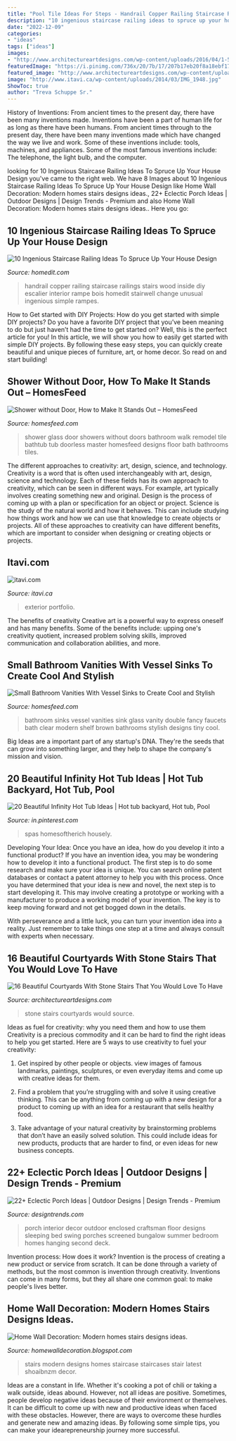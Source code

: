 ```yaml
---
title: "Pool Tile Ideas For Steps - Handrail Copper Railing Staircase Railings Stairs Wood Inside Diy Escalier Interior Rampe Bois Homedit Stairwell Change Unusual Ingenious Simple Rampes"
description: "10 ingenious staircase railing ideas to spruce up your house design"
date: "2022-12-09"
categories:
- "ideas"
tags: ["ideas"]
images:
- "http://www.architectureartdesigns.com/wp-content/uploads/2016/04/1-50.jpg"
featuredImage: "https://i.pinimg.com/736x/20/7b/17/207b17eb20f8a18ebf17374508ef3a03.jpg"
featured_image: "http://www.architectureartdesigns.com/wp-content/uploads/2016/04/1-50.jpg"
image: "http://www.itavi.ca/wp-content/uploads/2014/03/IMG_1948.jpg"
ShowToc: true
author: "Treva Schuppe Sr."
---
```



History of Inventions: From ancient times to the present day, there have been many inventions made.
Inventions have been a part of human life for as long as there have been humans. From ancient times through to the present day, there have been many inventions made which have changed the way we live and work. Some of these inventions include: tools, machines, and appliances. Some of the most famous inventions include: The telephone, the light bulb, and the computer.

	

		
looking for 10 Ingenious Staircase Railing Ideas To Spruce Up Your House Design you've came to the right web. We have 8 Images about 10 Ingenious Staircase Railing Ideas To Spruce Up Your House Design like Home Wall Decoration: Modern homes stairs designs ideas., 22+ Eclectic Porch Ideas | Outdoor Designs | Design Trends - Premium and also Home Wall Decoration: Modern homes stairs designs ideas.. Here you go:
		
    
## 10 Ingenious Staircase Railing Ideas To Spruce Up Your House Design

<img loading=lazy src="http://cdn.homedit.com/wp-content/uploads/2014/04/copper-handrail.jpg" onerror="this.onerror=null;this.src='https://tse3.mm.bing.net/th?id=OIP.sKb2s__2DIuvJOVb-ckp2QHaJ4&amp;pid=15.1';" alt="10 Ingenious Staircase Railing Ideas To Spruce Up Your House Design">

_Source: homedit.com_

>handrail copper railing staircase railings stairs wood inside diy escalier interior rampe bois homedit stairwell change unusual ingenious simple rampes. 

	

How to Get started with DIY Projects: How do you get started with simple DIY projects?
Do you have a favorite DIY project that you’ve been meaning to do but just haven’t had the time to get started on? Well, this is the perfect article for you! In this article, we will show you how to easily get started with simple DIY projects. By following these easy steps, you can quickly create beautiful and unique pieces of furniture, art, or home decor. So read on and start building!

    
## Shower Without Door, How To Make It Stands Out – HomesFeed

<img loading=lazy src="https://homesfeed.com/wp-content/uploads/2015/08/Shower-without-door-with-transparent-glass-panels-and-multiple-showerheads-a-heldhand-showerhead-built-in-bathtub-fixture.jpg" onerror="this.onerror=null;this.src='https://tse2.mm.bing.net/th?id=OIP.ZfN_5DZ0vZAUlVQleiK0nQHaJ4&amp;pid=15.1';" alt="Shower without Door, How to Make It Stands Out – HomesFeed">

_Source: homesfeed.com_

>shower glass door showers without doors bathroom walk remodel tile bathtub tub doorless master homesfeed designs floor bath bathrooms tiles. 

	

The different approaches to creativity: art, design, science, and technology.
Creativity is a word that is often used interchangeably with art, design, science and technology. Each of these fields has its own approach to creativity, which can be seen in different ways. For example, art typically involves creating something new and original. Design is the process of coming up with a plan or specification for an object or project. Science is the study of the natural world and how it behaves. This can include studying how things work and how we can use that knowledge to create objects or projects. All of these approaches to creativity can have different benefits, which are important to consider when designing or creating objects or projects.

    
## Itavi.com

<img loading=lazy src="http://www.itavi.ca/wp-content/uploads/2014/03/IMG_1948.jpg" onerror="this.onerror=null;this.src='https://tse3.mm.bing.net/th?id=OIP.0kqp91lWCRUJ_PmgKx50mQAAAA&amp;pid=15.1';" alt="itavi.com">

_Source: itavi.ca_

>exterior portfolio. 

	

The benefits of creativity
Creative art is a powerful way to express oneself and has many benefits. Some of the benefits include: upping one's creativity quotient, increased problem solving skills, improved communication and collaboration abilities, and more.

    
## Small Bathroom Vanities With Vessel Sinks To Create Cool And Stylish

<img loading=lazy src="https://homesfeed.com/wp-content/uploads/2015/09/small-bathroom-vanities-with-vessel-sinks-in-modern-design-with-glass-mount-shelf-and-stylish-sink-plus-double-mirrors-on-tiling-wall.jpg" onerror="this.onerror=null;this.src='https://tse4.mm.bing.net/th?id=OIP.X_ol8TdQ6x-cwOJT-491QAHaJ4&amp;pid=15.1';" alt="Small Bathroom Vanities With Vessel Sinks to Create Cool and Stylish">

_Source: homesfeed.com_

>bathroom sinks vessel vanities sink glass vanity double fancy faucets bath clear modern shelf brown bathrooms stylish designs tiny cool. 

	

Big Ideas are a important part of any startup's DNA. They're the seeds that can grow into something larger, and they help to shape the company's mission and vision.

    
## 20 Beautiful Infinity Hot Tub Ideas | Hot Tub Backyard, Hot Tub, Pool

<img loading=lazy src="https://i.pinimg.com/736x/20/7b/17/207b17eb20f8a18ebf17374508ef3a03.jpg" onerror="this.onerror=null;this.src='https://tse1.mm.bing.net/th?id=OIP.OYyGhLVdJHz2oVNcZqCtdwHaE3&amp;pid=15.1';" alt="20 Beautiful Infinity Hot Tub Ideas | Hot tub backyard, Hot tub, Pool">

_Source: in.pinterest.com_

>spas homesoftherich housely. 

	

Developing Your Idea: Once you have an idea, how do you develop it into a functional product?
If you have an invention idea, you may be wondering how to develop it into a functional product. The first step is to do some research and make sure your idea is unique. You can search online patent databases or contact a patent attorney to help you with this process.
Once you have determined that your idea is new and novel, the next step is to start developing it. This may involve creating a prototype or working with a manufacturer to produce a working model of your invention. The key is to keep moving forward and not get bogged down in the details.

With perseverance and a little luck, you can turn your invention idea into a reality. Just remember to take things one step at a time and always consult with experts when necessary.

    
## 16 Beautiful Courtyards With Stone Stairs That You Would Love To Have

<img loading=lazy src="http://www.architectureartdesigns.com/wp-content/uploads/2016/04/1-50.jpg" onerror="this.onerror=null;this.src='https://tse3.mm.bing.net/th?id=OIP.USAM-9ulONimgehbRNojSQHaJy&amp;pid=15.1';" alt="16 Beautiful Courtyards With Stone Stairs That You Would Love To Have">

_Source: architectureartdesigns.com_

>stone stairs courtyards would source. 

	

Ideas as fuel for creativity: why you need them and how to use them
Creativity is a precious commodity and it can be hard to find the right ideas to help you get started. Here are 5 ways to use creativity to fuel your creativity:
1. Get inspired by other people or objects. view images of famous landmarks, paintings, sculptures, or even everyday items and come up with creative ideas for them.

2. Find a problem that you’re struggling with and solve it using creative thinking. This can be anything from coming up with a new design for a product to coming up with an idea for a restaurant that sells healthy food.

3. Take advantage of your natural creativity by brainstorming problems that don’t have an easily solved solution. This could include ideas for new products, products that are harder to find, or even ideas for new business concepts.


    
## 22+ Eclectic Porch Ideas | Outdoor Designs | Design Trends - Premium

<img loading=lazy src="https://images.designtrends.com/wp-content/uploads/2016/04/01124837/decor-for-small-front-porch.jpg" onerror="this.onerror=null;this.src='https://tse3.mm.bing.net/th?id=OIP.ZndE8IWOQUndZ4hkXYLrKwHaJ4&amp;pid=15.1';" alt="22+ Eclectic Porch Ideas | Outdoor Designs | Design Trends - Premium">

_Source: designtrends.com_

>porch interior decor outdoor enclosed craftsman floor designs sleeping bed swing porches screened bungalow summer bedroom homes hanging second deck. 

	

Invention process: How does it work?
Invention is the process of creating a new product or service from scratch. It can be done through a variety of methods, but the most common is invention through creativity. Inventions can come in many forms, but they all share one common goal: to make people's lives better.

    
## Home Wall Decoration: Modern Homes Stairs Designs Ideas.

<img loading=lazy src="http://2.bp.blogspot.com/-zYnTc_gpgZ0/T_H6rUfGcuI/AAAAAAAAOFE/S2kWeYFesEE/s1600/modern+homes+stairs+designs+ideas.+(3).jpg" onerror="this.onerror=null;this.src='https://tse1.mm.bing.net/th?id=OIP.4PijnySARbQX6FRlL6bAWwHaLD&amp;pid=15.1';" alt="Home Wall Decoration: Modern homes stairs designs ideas.">

_Source: homewalldecoration.blogspot.com_

>stairs modern designs homes staircase staircases stair latest shoaibnzm decor. 

	

Ideas are a constant in life. Whether it's cooking a pot of chili or taking a walk outside, ideas abound. However, not all ideas are positive. Sometimes, people develop negative ideas because of their environment or themselves. It can be difficult to come up with new and productive ideas when faced with these obstacles. However, there are ways to overcome these hurdles and generate new and amazing ideas. By following some simple tips, you can make your idearepreneurship journey more successful.

